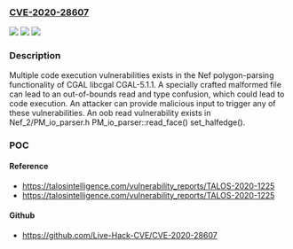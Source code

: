 ### [CVE-2020-28607](https://cve.mitre.org/cgi-bin/cvename.cgi?name=CVE-2020-28607)
![](https://img.shields.io/static/v1?label=Product&message=libcgal&color=blue)
![](https://img.shields.io/static/v1?label=Version&message=%3D%20CGAL-5.1.1%20&color=brighgreen)
![](https://img.shields.io/static/v1?label=Vulnerability&message=CWE-129%3A%20Improper%20Validation%20of%20Array%20Index&color=brighgreen)

### Description

Multiple code execution vulnerabilities exists in the Nef polygon-parsing functionality of CGAL libcgal CGAL-5.1.1. A specially crafted malformed file can lead to an out-of-bounds read and type confusion, which could lead to code execution. An attacker can provide malicious input to trigger any of these vulnerabilities. An oob read vulnerability exists in Nef_2/PM_io_parser.h PM_io_parser<PMDEC>::read_face() set_halfedge().

### POC

#### Reference
- https://talosintelligence.com/vulnerability_reports/TALOS-2020-1225
- https://talosintelligence.com/vulnerability_reports/TALOS-2020-1225

#### Github
- https://github.com/Live-Hack-CVE/CVE-2020-28607

